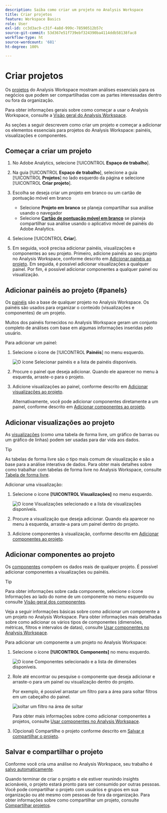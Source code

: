 ```yaml
---
description: Saiba como criar um projeto no Analysis Workspace
title: Criar projetos
feature: Workspace Basics
role: User
exl-id: cc3d3ac9-c31f-4a8d-999c-78590512b57c
source-git-commit: 53d367e51f739ebf324390ba4114ddb58138fac8
workflow-type: ht
source-wordcount: '681'
ht-degree: 100%

---
```


# Criar projetos

Os [projetos](/help/analysis-workspace/build-workspace-project/freeform-overview.md) do Analysis Workspace mostram análises essenciais para os negócios que podem ser compartilhadas com as partes interessadas dentro ou fora da organização.

Para obter informações gerais sobre como começar a usar o Analysis Workspace, consulte a [Visão geral do Analysis Workspace](/help/analysis-workspace/home.md).

As seções a seguir descrevem como criar um projeto e começar a adicionar os elementos essenciais para projetos do Analysis Workspace: painéis, visualizações e componentes.

## Começar a criar um projeto

1. No Adobe Analytics, selecione [!UICONTROL **Espaço de trabalho**].

1. Na guia [!UICONTROL **Espaço de trabalho**], selecione a guia [!UICONTROL **Projetos**] no lado esquerdo da página e selecione [!UICONTROL **Criar projeto**].

1. Escolha se deseja criar um projeto em branco ou um cartão de pontuação móvel em branco

   * Selecione **Projeto em branco** se planeja compartilhar sua análise usando o navegador
   * Selecione [**Cartão de pontuação móvel em branco**](/help/mobile-app/curator.md) se planeja compartilhar sua análise usando o aplicativo móvel de painéis do Adobe Analytics.

1. Selecione [!UICONTROL **Criar**].

1. Em seguida, você precisa adicionar painéis, visualizações e componentes ao seu projeto. Primeiro, adicione painéis ao seu projeto no Analysis Workspace, conforme descrito em [Adicionar painéis ao projeto](#add-panels-to-the-project). Em seguida, é possível adicionar visualizações a qualquer painel. Por fim, é possível adicionar componentes a qualquer painel ou visualização.

## Adicionar painéis ao projeto {#panels}

Os [painéis](/help/analysis-workspace/c-panels/panels.md) são a base de qualquer projeto no Analysis Workspace. Os painéis são usados para organizar o conteúdo (visualizações e componentes) de um projeto.

Muitos dos painéis fornecidos no Analysis Workspace geram um conjunto completo de análises com base em algumas informações inseridas pelo usuário.

Para adicionar um painel:

1. Selecione o ícone de [!UICONTROL **Painéis**] no menu esquerdo.

   ![O ícone Selecionar painéis e a lista de painéis disponíveis.](assets/build-panels.png)

1. Procure o painel que deseja adicionar. Quando ele aparecer no menu à esquerda, arraste-o para o projeto.

1. Adicione visualizações ao painel, conforme descrito em [Adicionar visualizações ao projeto](#add-visualizations-to-the-project).

   Alternativamente, você pode adicionar componentes diretamente a um painel, conforme descrito em [Adicionar componentes ao projeto](#add-components-to-the-project).

## Adicionar visualizações ao projeto

As [visualizações](/help/analysis-workspace/visualizations/freeform-analysis-visualizations.md) (como uma tabela de forma livre, um gráfico de barras ou um gráfico de linhas) podem ser usadas para dar vida aos dados.

>[!TIP]
>
>As tabelas de forma livre são o tipo mais comum de visualização e são a base para a análise interativa de dados. Para obter mais detalhes sobre como trabalhar com tabelas de forma livre no Analysis Workspace, consulte [Tabela de forma livre](/help/analysis-workspace/visualizations/freeform-table/freeform-table.md).

Adicionar uma visualização:

1. Selecione o ícone **[!UICONTROL Visualizações]** no menu esquerdo.

   ![O ícone Visualizações selecionado e a lista de visualizações disponíveis.](assets/build-visualizations.png)

1. Procure a visualização que deseja adicionar. Quando ela aparecer no menu à esquerda, arraste-a para um painel dentro do projeto.

1. Adicione componentes à visualização, conforme descrito em [Adicionar componentes ao projeto](#add-components-to-the-project).

## Adicionar componentes ao projeto

Os [componentes](/help/components/overview.md) compõem os dados reais de qualquer projeto. É possível adicionar componentes a visualizações ou painéis.

>[!TIP]
>
>Para obter informações sobre cada componente, selecione o ícone Informações ao lado do nome de um componente no menu esquerdo ou consulte [Visão geral dos componentes](/help/components/overview.md).

Veja a seguir informações básicas sobre como adicionar um componente a um projeto no Analysis Workspace. Para obter informações mais detalhadas sobre como adicionar os vários tipos de componentes (dimensões, métricas, filtros e intervalos de datas), consulte [Usar componentes no Analysis Workspace](/help/components/use-components-in-workspace.md).

Para adicionar um componente a um projeto no Analysis Workspace:

1. Selecione o ícone **[!UICONTROL Components]** no menu esquerdo.

   ![O ícone Componentes selecionado e a lista de dimensões disponíveis.](assets/build-components.png)

1. Role até encontrar ou pesquise o componente que deseja adicionar e arraste-o para um painel ou visualização dentro do projeto.

   Por exemplo, é possível arrastar um filtro para a área para soltar filtros em um cabeçalho do painel.

   ![soltar um filtro na área de soltar](assets/filter-dropzone.png)

   Para obter mais informações sobre como adicionar componentes a projetos, consulte [Usar componentes no Analysis Workspace](/help/components/use-components-in-workspace.md).

1. (Opcional) Compartilhe o projeto conforme descrito em [Salvar e compartilhar o projeto](#save-and-share-the-project).

## Salvar e compartilhar o projeto

Conforme você cria uma análise no Analysis Workspace, seu trabalho é [salvo automaticamente](/help/analysis-workspace/build-workspace-project/save-projects.md).

Quando terminar de criar o projeto e ele estiver reunindo insights acionáveis, o projeto estará pronto para ser consumido por outras pessoas. Você pode compartilhar o projeto com usuários e grupos em sua organização ou até mesmo com pessoas de fora da organização. Para obter informações sobre como compartilhar um projeto, consulte [Compartilhar projetos](/help/analysis-workspace/curate-share/share-projects.md).
